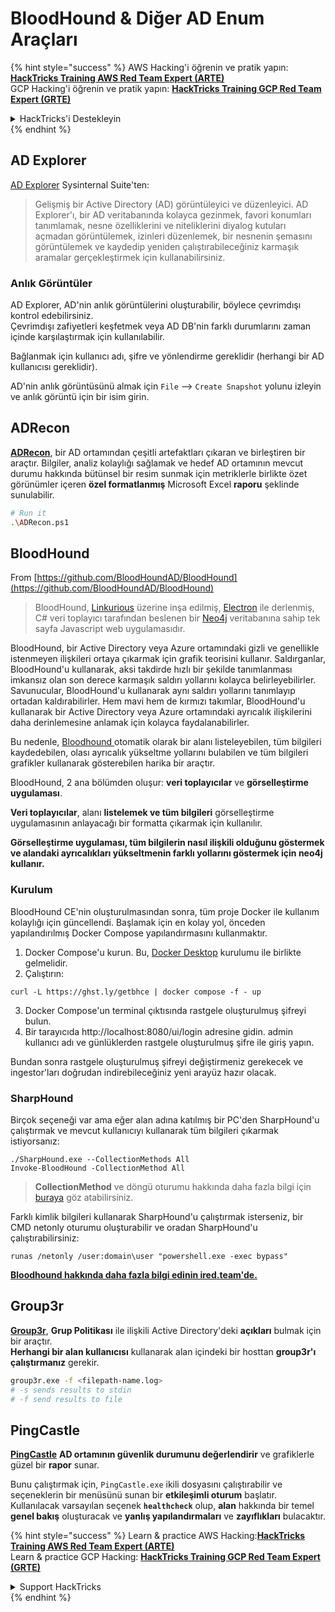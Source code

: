 # BloodHound & Diğer AD Enum Araçları

{% hint style="success" %}
AWS Hacking'i öğrenin ve pratik yapın:<img src="/.gitbook/assets/arte.png" alt="" data-size="line">[**HackTricks Training AWS Red Team Expert (ARTE)**](https://training.hacktricks.xyz/courses/arte)<img src="/.gitbook/assets/arte.png" alt="" data-size="line">\
GCP Hacking'i öğrenin ve pratik yapın: <img src="/.gitbook/assets/grte.png" alt="" data-size="line">[**HackTricks Training GCP Red Team Expert (GRTE)**<img src="/.gitbook/assets/grte.png" alt="" data-size="line">](https://training.hacktricks.xyz/courses/grte)

<details>

<summary>HackTricks'i Destekleyin</summary>

* [**abonelik planlarını**](https://github.com/sponsors/carlospolop) kontrol edin!
* **💬 [**Discord grubuna**](https://discord.gg/hRep4RUj7f) veya [**telegram grubuna**](https://t.me/peass) katılın ya da **Twitter**'da **bizi takip edin** 🐦 [**@hacktricks\_live**](https://twitter.com/hacktricks\_live)**.**
* **Hacking ipuçlarını paylaşmak için** [**HackTricks**](https://github.com/carlospolop/hacktricks) ve [**HackTricks Cloud**](https://github.com/carlospolop/hacktricks-cloud) github reposuna PR gönderin.

</details>
{% endhint %}

## AD Explorer

[AD Explorer](https://docs.microsoft.com/en-us/sysinternals/downloads/adexplorer) Sysinternal Suite'ten:

> Gelişmiş bir Active Directory (AD) görüntüleyici ve düzenleyici. AD Explorer'ı, bir AD veritabanında kolayca gezinmek, favori konumları tanımlamak, nesne özelliklerini ve niteliklerini diyalog kutuları açmadan görüntülemek, izinleri düzenlemek, bir nesnenin şemasını görüntülemek ve kaydedip yeniden çalıştırabileceğiniz karmaşık aramalar gerçekleştirmek için kullanabilirsiniz.

### Anlık Görüntüler

AD Explorer, AD'nin anlık görüntülerini oluşturabilir, böylece çevrimdışı kontrol edebilirsiniz.\
Çevrimdışı zafiyetleri keşfetmek veya AD DB'nin farklı durumlarını zaman içinde karşılaştırmak için kullanılabilir.

Bağlanmak için kullanıcı adı, şifre ve yönlendirme gereklidir (herhangi bir AD kullanıcısı gereklidir).

AD'nin anlık görüntüsünü almak için `File` --> `Create Snapshot` yolunu izleyin ve anlık görüntü için bir isim girin.

## ADRecon

[**ADRecon**](https://github.com/adrecon/ADRecon), bir AD ortamından çeşitli artefaktları çıkaran ve birleştiren bir araçtır. Bilgiler, analiz kolaylığı sağlamak ve hedef AD ortamının mevcut durumu hakkında bütünsel bir resim sunmak için metriklerle birlikte özet görünümler içeren **özel formatlanmış** Microsoft Excel **raporu** şeklinde sunulabilir.
```bash
# Run it
.\ADRecon.ps1
```
## BloodHound

From [https://github.com/BloodHoundAD/BloodHound](https://github.com/BloodHoundAD/BloodHound)

> BloodHound, [Linkurious](http://linkurio.us/) üzerine inşa edilmiş, [Electron](http://electron.atom.io/) ile derlenmiş, C# veri toplayıcı tarafından beslenen bir [Neo4j](https://neo4j.com/) veritabanına sahip tek sayfa Javascript web uygulamasıdır.

BloodHound, bir Active Directory veya Azure ortamındaki gizli ve genellikle istenmeyen ilişkileri ortaya çıkarmak için grafik teorisini kullanır. Saldırganlar, BloodHound'u kullanarak, aksi takdirde hızlı bir şekilde tanımlanması imkansız olan son derece karmaşık saldırı yollarını kolayca belirleyebilirler. Savunucular, BloodHound'u kullanarak aynı saldırı yollarını tanımlayıp ortadan kaldırabilirler. Hem mavi hem de kırmızı takımlar, BloodHound'u kullanarak bir Active Directory veya Azure ortamındaki ayrıcalık ilişkilerini daha derinlemesine anlamak için kolayca faydalanabilirler.

Bu nedenle, [Bloodhound ](https://github.com/BloodHoundAD/BloodHound) otomatik olarak bir alanı listeleyebilen, tüm bilgileri kaydedebilen, olası ayrıcalık yükseltme yollarını bulabilen ve tüm bilgileri grafikler kullanarak gösterebilen harika bir araçtır.

BloodHound, 2 ana bölümden oluşur: **veri toplayıcılar** ve **görselleştirme uygulaması**.

**Veri toplayıcılar**, alanı **listelemek ve tüm bilgileri** görselleştirme uygulamasının anlayacağı bir formatta çıkarmak için kullanılır.

**Görselleştirme uygulaması, tüm bilgilerin nasıl ilişkili olduğunu göstermek ve alandaki ayrıcalıkları yükseltmenin farklı yollarını göstermek için neo4j kullanır.**

### Kurulum
BloodHound CE'nin oluşturulmasından sonra, tüm proje Docker ile kullanım kolaylığı için güncellendi. Başlamak için en kolay yol, önceden yapılandırılmış Docker Compose yapılandırmasını kullanmaktır.

1. Docker Compose'u kurun. Bu, [Docker Desktop](https://www.docker.com/products/docker-desktop/) kurulumu ile birlikte gelmelidir.
2. Çalıştırın:
```
curl -L https://ghst.ly/getbhce | docker compose -f - up
```
3. Docker Compose'un terminal çıktısında rastgele oluşturulmuş şifreyi bulun.  
4. Bir tarayıcıda http://localhost:8080/ui/login adresine gidin. admin kullanıcı adı ve günlüklerden rastgele oluşturulmuş şifre ile giriş yapın.  

Bundan sonra rastgele oluşturulmuş şifreyi değiştirmeniz gerekecek ve ingestor'ları doğrudan indirebileceğiniz yeni arayüz hazır olacak.  

### SharpHound  

Birçok seçeneği var ama eğer alan adına katılmış bir PC'den SharpHound'u çalıştırmak ve mevcut kullanıcıyı kullanarak tüm bilgileri çıkarmak istiyorsanız:
```
./SharpHound.exe --CollectionMethods All
Invoke-BloodHound -CollectionMethod All
```
> **CollectionMethod** ve döngü oturumu hakkında daha fazla bilgi için [buraya](https://support.bloodhoundenterprise.io/hc/en-us/articles/17481375424795-All-SharpHound-Community-Edition-Flags-Explained) göz atabilirsiniz.

Farklı kimlik bilgileri kullanarak SharpHound'u çalıştırmak isterseniz, bir CMD netonly oturumu oluşturabilir ve oradan SharpHound'u çalıştırabilirsiniz:
```
runas /netonly /user:domain\user "powershell.exe -exec bypass"
```
[**Bloodhound hakkında daha fazla bilgi edinin ired.team'de.**](https://ired.team/offensive-security-experiments/active-directory-kerberos-abuse/abusing-active-directory-with-bloodhound-on-kali-linux)

## Group3r

[**Group3r**](https://github.com/Group3r/Group3r), **Grup Politikası** ile ilişkili Active Directory'deki **açıkları** bulmak için bir araçtır. \
**Herhangi bir alan kullanıcısı** kullanarak alan içindeki bir hosttan **group3r'ı çalıştırmanız** gerekir.
```bash
group3r.exe -f <filepath-name.log>
# -s sends results to stdin
# -f send results to file
```
## PingCastle

[**PingCastle**](https://www.pingcastle.com/documentation/) **AD ortamının güvenlik durumunu değerlendirir** ve grafiklerle güzel bir **rapor** sunar.

Bunu çalıştırmak için, `PingCastle.exe` ikili dosyasını çalıştırabilir ve seçeneklerin bir menüsünü sunan bir **etkileşimli oturum** başlatır. Kullanılacak varsayılan seçenek **`healthcheck`** olup, **alan** hakkında bir temel **genel bakış** oluşturacak ve **yanlış yapılandırmaları** ve **zayıflıkları** bulacaktır.&#x20;

{% hint style="success" %}
Learn & practice AWS Hacking:<img src="/.gitbook/assets/arte.png" alt="" data-size="line">[**HackTricks Training AWS Red Team Expert (ARTE)**](https://training.hacktricks.xyz/courses/arte)<img src="/.gitbook/assets/arte.png" alt="" data-size="line">\
Learn & practice GCP Hacking: <img src="/.gitbook/assets/grte.png" alt="" data-size="line">[**HackTricks Training GCP Red Team Expert (GRTE)**<img src="/.gitbook/assets/grte.png" alt="" data-size="line">](https://training.hacktricks.xyz/courses/grte)

<details>

<summary>Support HackTricks</summary>

* Check the [**subscription plans**](https://github.com/sponsors/carlospolop)!
* **Join the** 💬 [**Discord group**](https://discord.gg/hRep4RUj7f) or the [**telegram group**](https://t.me/peass) or **follow** us on **Twitter** 🐦 [**@hacktricks\_live**](https://twitter.com/hacktricks\_live)**.**
* **Share hacking tricks by submitting PRs to the** [**HackTricks**](https://github.com/carlospolop/hacktricks) and [**HackTricks Cloud**](https://github.com/carlospolop/hacktricks-cloud) github repos.

</details>
{% endhint %}
